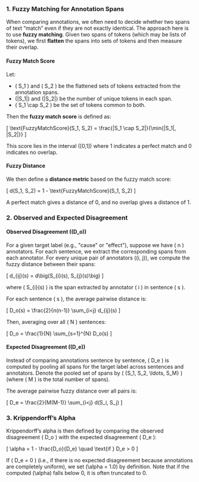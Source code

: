 <!-- Include MathJax for rendering LaTeX -->
<script type="text/javascript"
  src="https://cdnjs.cloudflare.com/ajax/libs/mathjax/2.7.5/MathJax.js?config=TeX-MML-AM_CHTML">
</script>

### 1. **Fuzzy Matching for Annotation Spans**

When comparing annotations, we often need to decide whether two spans of text “match” even if they are not exactly identical. The approach here is to use **fuzzy matching**. Given two spans of tokens (which may be lists of tokens), we first **flatten** the spans into sets of tokens and then measure their overlap.

#### **Fuzzy Match Score**

Let:
- \( S_1 \) and \( S_2 \) be the flattened sets of tokens extracted from the annotation spans.
- \(|S_1|\) and \(|S_2|\) be the number of unique tokens in each span.
- \( S_1 \cap S_2 \) be the set of tokens common to both.

Then the **fuzzy match score** is defined as:

\[
\text{FuzzyMatchScore}(S_1, S_2) = \frac{|S_1 \cap S_2|}{\min\{|S_1|, |S_2|\}}
\]

This score lies in the interval \([0,1]\) where 1 indicates a perfect match and 0 indicates no overlap.

#### **Fuzzy Distance**

We then define a **distance metric** based on the fuzzy match score:

\[
d(S_1, S_2) = 1 - \text{FuzzyMatchScore}(S_1, S_2)
\]

A perfect match gives a distance of 0, and no overlap gives a distance of 1.

### 2. **Observed and Expected Disagreement**

#### **Observed Disagreement (\(D_o\))**

For a given target label (e.g., "cause" or "effect"), suppose we have \( n \) annotators. For each sentence, we extract the corresponding spans from each annotator. For every unique pair of annotators \((i, j)\), we compute the fuzzy distance between their spans:
  
\[
d_{ij}(s) = d\big(S_{i}(s), S_{j}(s)\big)
\]

where \( S_{i}(s) \) is the span extracted by annotator \( i \) in sentence \( s \).

For each sentence \( s \), the average pairwise distance is:

\[
D_o(s) = \frac{2}{n(n-1)} \sum_{i<j} d_{ij}(s)
\]

Then, averaging over all \( N \) sentences:

\[
D_o = \frac{1}{N} \sum_{s=1}^{N} D_o(s)
\]

#### **Expected Disagreement (\(D_e\))**

Instead of comparing annotations sentence by sentence, \( D_e \) is computed by pooling all spans for the target label across sentences and annotators. Denote the pooled set of spans by \( \{S_1, S_2, \ldots, S_M\} \) (where \( M \) is the total number of spans).

The average pairwise fuzzy distance over all pairs is:

\[
D_e = \frac{2}{M(M-1)} \sum_{i<j} d(S_i, S_j)
\]

### 3. **Krippendorff’s Alpha**

Krippendorff’s alpha is then defined by comparing the observed disagreement \( D_o \) with the expected disagreement \( D_e \):

\[
\alpha = 1 - \frac{D_o}{D_e} \quad \text{if } D_e > 0
\]

If \( D_e = 0 \) (i.e., if there is no expected disagreement because annotations are completely uniform), we set \(\alpha = 1.0\) by definition. Note that if the computed \(\alpha\) falls below 0, it is often truncated to 0.
